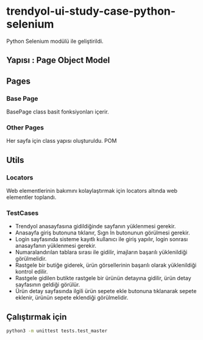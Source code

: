 # trendyol-ui-study-case-python-selenium

Python Selenium modülü ile geliştirildi.

## Yapısı : Page Object Model

## Pages
### Base Page 

BasePage class basit fonksiyonları içerir.
### Other Pages
Her sayfa için class yapısı oluşturuldu. POM 

## Utils

### Locators

Web elementlerinin bakımını kolaylaştırmak için locators altında web elementler toplandı.

### TestCases

- Trendyol anasayfasına gidildiğinde sayfanın yüklenmesi gerekir.
- Anasayfa giriş butonuna tıklanır, Sıgn In butonunun görülmesi gerekir.
- Login sayfasında sisteme kayıtlı kullanıcı ile giriş yapılır, login sonrası anasayfanın yüklenmesi gerekir.
- Numaralandırılan tablara sırası ile gidilir, imajların başarılı yüklenildiği görülmelidir.
- Rastgele bir butiğe giderek, ürün görsellerinin başarılı olarak yüklenildiği kontrol edilir.
- Rastgele gidilen butikte rastgele bir ürünün detayına gidilir, ürün detay sayfasının geldiği görülür.
- Ürün detay sayfasında ilgili ürün sepete ekle butonuna tıklanarak sepete eklenir, ürünün sepete eklendiği görülmelidir.

## Çalıştırmak için
```bash
python3 -m unittest tests.test_master
```
